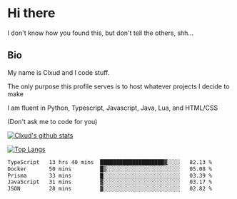 

# Hi there
I don't know how you found this, but don't tell the others, shh...

## Bio
My name is Clxud and I code stuff.

The only purpose this profile serves is to host whatever projects I decide to make

I am fluent in Python, Typescript, Javascript, Java, Lua, and HTML/CSS



(Don't ask me to code for you)

[![Clxud's github stats](https://github-readme-stats.vercel.app/api?username=cloudwithax&count_private=true&theme=dark&show_icons=true)](https://github.com/anuraghazra/github-readme-stats) 

[![Top Langs](https://github-readme-stats.vercel.app/api/top-langs/?username=cloudwithax&theme=dark)](https://github.com/anuraghazra/github-readme-stats)

<!--START_SECTION:waka-->

```txt
TypeScript   13 hrs 40 mins  ████████████████████▓░░░░   82.13 %
Docker       50 mins         █▒░░░░░░░░░░░░░░░░░░░░░░░   05.08 %
Prisma       33 mins         █░░░░░░░░░░░░░░░░░░░░░░░░   03.39 %
JavaScript   31 mins         ▓░░░░░░░░░░░░░░░░░░░░░░░░   03.17 %
JSON         28 mins         ▓░░░░░░░░░░░░░░░░░░░░░░░░   02.82 %
```

<!--END_SECTION:waka-->







